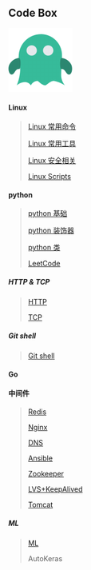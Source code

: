 ## Code Box

<img src="./pic/k11.png">

#### Linux

> [Linux 常用命令](./Code/Linux%20shell.md)
>
> [Linux 常用工具](./Code/Linux%20tools.md)
>
> [Linux 安全相关](./Code/Linux%20security.md)
>
> [Linux Scripts](./Code/Linux%20scripts.md)

#### python

> [python 基础](./Code/python/python.md)
>
> [python 装饰器](./Code/python/python\_decorator.md)
>
> [python 类](./Code/python/python\_class.md)
>
> [LeetCode](./Code/LeetCode/LeetCode.md)

##### HTTP & TCP

> [HTTP](./Protocol/HTTP.md)
>
> [TCP](./Protocol/TcpIp.md)

##### Git shell

> [Git shell](./Github/git.md)

#### Go



#### 中间件

> [Redis](./Middleware/redis.md)
>
> [Nginx](./Middleware/Nginx.md)
>
> [DNS](./Middleware/DNS.md)
>
> [Ansible](./Middleware/Ansible.md)
>
> [Zookeeper](./Middleware/ZooKeeper.md)
>
> [LVS+KeepAlived](./Middleware/LVS+Keepalive.md)
>
> [Tomcat](./Middleware/Tomcat.md)

##### ML

> [ML](https://mp.weixin.qq.com/s/TjpCoyZRT1kI0M6y7pSeiQ)
>
> AutoKeras